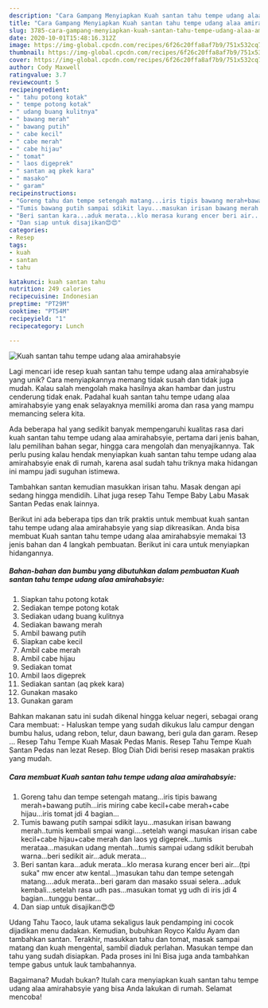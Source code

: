 ```yaml
---
description: "Cara Gampang Menyiapkan Kuah santan tahu tempe udang alaa amirahabsyie yang Enak Banget"
title: "Cara Gampang Menyiapkan Kuah santan tahu tempe udang alaa amirahabsyie yang Enak Banget"
slug: 3785-cara-gampang-menyiapkan-kuah-santan-tahu-tempe-udang-alaa-amirahabsyie-yang-enak-banget
date: 2020-10-01T15:48:16.312Z
image: https://img-global.cpcdn.com/recipes/6f26c20ffa8af7b9/751x532cq70/kuah-santan-tahu-tempe-udang-alaa-amirahabsyie-foto-resep-utama.jpg
thumbnail: https://img-global.cpcdn.com/recipes/6f26c20ffa8af7b9/751x532cq70/kuah-santan-tahu-tempe-udang-alaa-amirahabsyie-foto-resep-utama.jpg
cover: https://img-global.cpcdn.com/recipes/6f26c20ffa8af7b9/751x532cq70/kuah-santan-tahu-tempe-udang-alaa-amirahabsyie-foto-resep-utama.jpg
author: Cody Maxwell
ratingvalue: 3.7
reviewcount: 5
recipeingredient:
- " tahu potong kotak"
- " tempe potong kotak"
- " udang buang kulitnya"
- " bawang merah"
- " bawang putih"
- " cabe kecil"
- " cabe merah"
- " cabe hijau"
- " tomat"
- " laos digeprek"
- " santan aq pkek kara"
- " masako"
- " garam"
recipeinstructions:
- "Goreng tahu dan tempe setengah matang...iris tipis bawang merah+bawang putih...iris miring cabe kecil+cabe merah+cabe hijau...iris tomat jdi 4 bagian..."
- "Tumis bawang putih sampai sdikit layu...masukan irisan bawang merah..tumis kembali smpai wangi....setelah wangi masukan irisan cabe kecil+cabe hijau+cabe merah dan laos yg digeprek...tumis merataa...masukan udang mentah...tumis sampai udang sdikit berubah warna...beri sedikit air...aduk merata..."
- "Beri santan kara...aduk merata...klo merasa kurang encer beri air...(tpi suka&#34; mw encer atw kental...)masukan tahu dan tempe setengah matang....aduk merata...beri garam dan masako ssuai selera...aduk kembali...setelah rasa udh pas...masukan tomat yg udh di iris jdi 4 bagian...tunggu bentar..."
- "Dan siap untuk disajikan😍😍"
categories:
- Resep
tags:
- kuah
- santan
- tahu

katakunci: kuah santan tahu 
nutrition: 249 calories
recipecuisine: Indonesian
preptime: "PT29M"
cooktime: "PT54M"
recipeyield: "1"
recipecategory: Lunch

---
```



![Kuah santan tahu tempe udang alaa amirahabsyie](https://img-global.cpcdn.com/recipes/6f26c20ffa8af7b9/751x532cq70/kuah-santan-tahu-tempe-udang-alaa-amirahabsyie-foto-resep-utama.jpg)

Lagi mencari ide resep kuah santan tahu tempe udang alaa amirahabsyie yang unik? Cara menyiapkannya memang tidak susah dan tidak juga mudah. Kalau salah mengolah maka hasilnya akan hambar dan justru cenderung tidak enak. Padahal kuah santan tahu tempe udang alaa amirahabsyie yang enak selayaknya memiliki aroma dan rasa yang mampu memancing selera kita.

Ada beberapa hal yang sedikit banyak mempengaruhi kualitas rasa dari kuah santan tahu tempe udang alaa amirahabsyie, pertama dari jenis bahan, lalu pemilihan bahan segar, hingga cara mengolah dan menyajikannya. Tak perlu pusing kalau hendak menyiapkan kuah santan tahu tempe udang alaa amirahabsyie enak di rumah, karena asal sudah tahu triknya maka hidangan ini mampu jadi suguhan istimewa.

Tambahkan santan kemudian masukkan irisan tahu. Masak dengan api sedang hingga mendidih. Lihat juga resep Tahu Tempe Baby Labu Masak Santan Pedas enak lainnya.


Berikut ini ada beberapa tips dan trik praktis untuk membuat kuah santan tahu tempe udang alaa amirahabsyie yang siap dikreasikan. Anda bisa membuat Kuah santan tahu tempe udang alaa amirahabsyie memakai 13 jenis bahan dan 4 langkah pembuatan. Berikut ini cara untuk menyiapkan hidangannya.

<!--inarticleads1-->

##### Bahan-bahan dan bumbu yang dibutuhkan dalam pembuatan Kuah santan tahu tempe udang alaa amirahabsyie:

1. Siapkan  tahu potong kotak
1. Sediakan  tempe potong kotak
1. Sediakan  udang buang kulitnya
1. Sediakan  bawang merah
1. Ambil  bawang putih
1. Siapkan  cabe kecil
1. Ambil  cabe merah
1. Ambil  cabe hijau
1. Sediakan  tomat
1. Ambil  laos digeprek
1. Sediakan  santan (aq pkek kara)
1. Gunakan  masako
1. Gunakan  garam


Bahkan makanan satu ini sudah dikenal hingga keluar negeri, sebagai orang Cara membuat: - Haluskan tempe yang sudah dikukus lalu campur dengan bumbu halus, udang rebon, telur, daun bawang, beri gula dan garam. Resep … Resep Tahu Tempe Kuah Masak Pedas Manis. Resep Tahu Tempe Kuah Santan Pedas nan lezat Resep. Blog Diah Didi berisi resep masakan praktis yang mudah. 

<!--inarticleads2-->

##### Cara membuat Kuah santan tahu tempe udang alaa amirahabsyie:

1. Goreng tahu dan tempe setengah matang...iris tipis bawang merah+bawang putih...iris miring cabe kecil+cabe merah+cabe hijau...iris tomat jdi 4 bagian...
1. Tumis bawang putih sampai sdikit layu...masukan irisan bawang merah..tumis kembali smpai wangi....setelah wangi masukan irisan cabe kecil+cabe hijau+cabe merah dan laos yg digeprek...tumis merataa...masukan udang mentah...tumis sampai udang sdikit berubah warna...beri sedikit air...aduk merata...
1. Beri santan kara...aduk merata...klo merasa kurang encer beri air...(tpi suka&#34; mw encer atw kental...)masukan tahu dan tempe setengah matang....aduk merata...beri garam dan masako ssuai selera...aduk kembali...setelah rasa udh pas...masukan tomat yg udh di iris jdi 4 bagian...tunggu bentar...
1. Dan siap untuk disajikan😍😍


Udang Tahu Taoco, lauk utama sekaligus lauk pendamping ini cocok dijadikan menu dadakan. Kemudian, bubuhkan Royco Kaldu Ayam dan tambahkan santan. Terakhir, masukkan tahu dan tomat, masak sampai matang dan kuah mengental, sambil diaduk perlahan. Masukan tempe dan tahu yang sudah disiapkan. Pada proses ini Ini Bisa juga anda tambahkan tempe gabus untuk lauk tambahannya. 

Bagaimana? Mudah bukan? Itulah cara menyiapkan kuah santan tahu tempe udang alaa amirahabsyie yang bisa Anda lakukan di rumah. Selamat mencoba!
